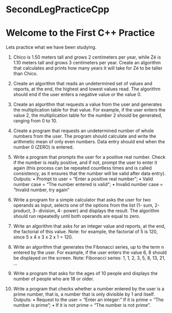# SecondLegPracticeCpp

# Welcome to the First C++ Practice

Lets practice what we have been studying.

1. Chico is 1.50 meters tall and grows 2 centimeters per year, while Zé is 1.10 meters tall and grows 3 centimeters per year. Create an algorithm that calculates and prints how many years it will take for Zé to be taller than Chico.

2. Create an algorithm that reads an undetermined set of values ​​and reports, at the end, the highest and lowest values ​​read. The algorithm should end if the user enters a negative value or the value 0.

3. Create an algorithm that requests a value from the user and generates the multiplication table for that value. For example, if the user enters the value 2, the multiplication table for the number 2 should be generated, ranging from 0 to 10.

4. Create a program that requests an undetermined number of whole numbers from the user. The program should calculate and write the arithmetic mean of only even numbers. Data entry should end when the number 0 (ZERO) is entered.

5. Write a program that prompts the user for a positive real number. Check if the number is really positive, and if not, prompt the user to enter it again (this process can be repeated countless times and is called consistency, as it ensures that the number will be valid after data entry). Outputs:
• Prompt to user = “Enter a positive real number”; • Valid number case = “The number entered is valid";
• Invalid number case = “Invalid number, try again”

6. Write a program for a simple calculator that asks the user for two operands as input, selects one of the options from the list (1- sum, 2- product, 3- division, 4- power) and displays the result. The algorithm should run repeatedly until both operands are equal to zero.

7. Write an algorithm that asks for an integer value and reports, at the end, the factorial of this value.
Note: for example, the factorial of 5 is 120, since 5 x 4 x 3 x 2 x 1 = 120.

8. Write an algorithm that generates the Fibonacci series, up to the term n entered by the user. For example, if the user enters the value 6, 8 should be displayed on the screen.
Note: Fibonacci series: 1, 1, 2, 3, 5, 8, 13, 21, ...

9. Write a program that asks for the ages of 10 people and displays the number of people who are 18 or older.

10. Write a program that checks whether a number entered by the user is a prime number, that is, a number that is only divisible by 1 and itself.
Outputs:
• Request to the user = “Enter an integer:” If it is prime = “The number is prime”;
• If it is not prime = “The number is not prime”.
